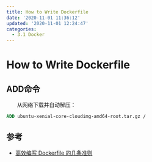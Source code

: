 ```yaml
---
title: How to Write Dockerfile
date: '2020-11-01 11:36:12'
updated: '2020-11-01 12:24:47'
categories:
  - 3.1 Docker
---
```

# How to Write Dockerfile

## ADD命令

　　从网络下载并自动解压：

```Dockerfile
ADD ubuntu-xenial-core-cloudimg-amd64-root.tar.gz /
```

## 参考

- [高效编写 Dockerfile 的几条准则](https://www.v2ex.com/t/470037)
